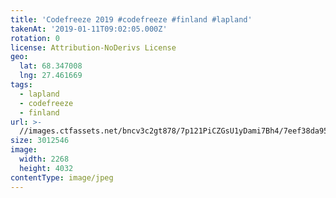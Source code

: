 ```yaml
---
title: 'Codefreeze 2019 #codefreeze #finland #lapland'
takenAt: '2019-01-11T09:02:05.000Z'
rotation: 0
license: Attribution-NoDerivs License
geo:
  lat: 68.347008
  lng: 27.461669
tags:
  - lapland
  - codefreeze
  - finland
url: >-
  //images.ctfassets.net/bncv3c2gt878/7p121PiCZGsU1yDami7Bh4/7eef38da95728f956639a5f3bf909ae4/codefreeze-2019-codefreeze-finland-lapland_32863157038_o
size: 3012546
image:
  width: 2268
  height: 4032
contentType: image/jpeg
---
```


